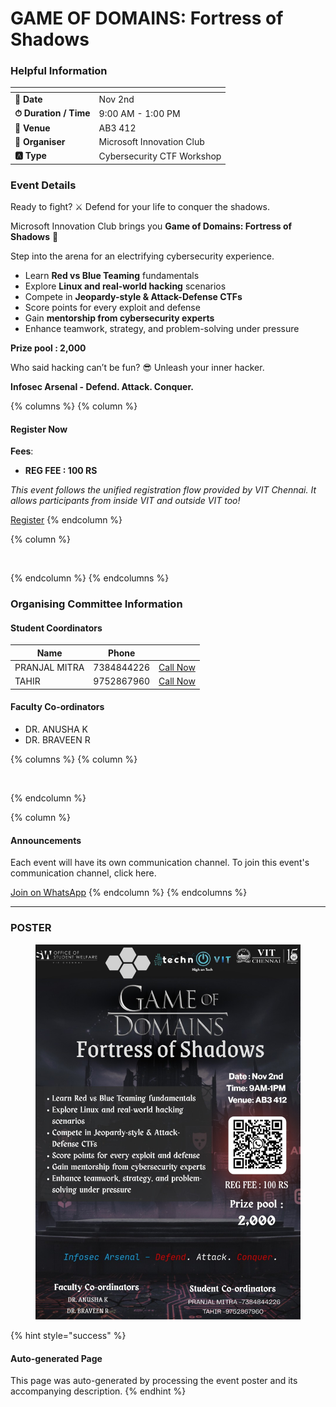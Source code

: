 # GAME OF DOMAINS: Fortress of Shadows

### Helpful Information

<table data-view="cards"><thead><tr><th></th><th></th></tr></thead><tbody><tr><td><strong>📅 Date</strong></td><td>Nov 2nd</td></tr><tr><td><strong>⏱ Duration / Time</strong></td><td>9:00 AM - 1:00 PM</td></tr><tr><td><strong>📍 Venue</strong></td><td>AB3 412</td></tr><tr><td><strong>👤 Organiser</strong></td><td>Microsoft Innovation Club</td></tr><tr><td><strong>🅰️ Type</strong></td><td>Cybersecurity CTF Workshop</td></tr></tbody></table>

### Event Details

Ready to fight? ⚔️ Defend for your life to conquer the shadows.

Microsoft Innovation Club brings you **Game of Domains: Fortress of Shadows** 🏰

Step into the arena for an electrifying cybersecurity experience.

* Learn **Red vs Blue Teaming** fundamentals
* Explore **Linux and real-world hacking** scenarios
* Compete in **Jeopardy-style & Attack-Defense CTFs**
* Score points for every exploit and defense
* Gain **mentorship from cybersecurity experts**
* Enhance teamwork, strategy, and problem-solving under pressure

**Prize pool : 2,000**

Who said hacking can’t be fun? 😎 Unleash your inner hacker.

**Infosec Arsenal - Defend. Attack. Conquer.**

{% columns %}
{% column %}
#### Register Now

**Fees**:

* **REG FEE : 100 RS**

_This event follows the unified registration flow provided by VIT Chennai. It allows participants from inside VIT and outside VIT too!_

<a href="https://chennaievents.vit.ac.in/technovit/" class="button primary" data-icon="rocket-launch">Register</a>
{% endcolumn %}

{% column %}
<figure><img src="https://images.unsplash.com/photo-1607000975574-0b425df6975a?crop=entropy&#x26;cs=srgb&#x26;fm=jpg&#x26;ixid=M3wxOTcwMjR8MHwxfHNlYXJjaHw3fHxyZWdpc3RlcnxlbnwwfHx8fDE3NjEyNDU2MDF8MA&#x26;ixlib=rb-4.1.0&#x26;q=85" alt=""><figcaption></figcaption></figure>
{% endcolumn %}
{% endcolumns %}

### Organising Committee Information

#### Student Coordinators

<table data-card-size="large" data-view="cards"><thead><tr><th>Name</th><th data-type="number">Phone</th><th></th></tr></thead><tbody><tr><td>PRANJAL MITRA</td><td>7384844226</td><td><a href="tel:7384844226" class="button secondary">Call Now</a></td></tr><tr><td>TAHIR</td><td>9752867960</td><td><a href="tel:9752867960" class="button secondary">Call Now</a></td></tr></tbody></table>

#### Faculty Co-ordinators

* DR. ANUSHA K
* DR. BRAVEEN R

{% columns %}
{% column %}
<figure><img src="https://images.unsplash.com/photo-1650897877751-4446f52a0cb3?crop=entropy&#x26;cs=srgb&#x26;fm=jpg&#x26;ixid=M3wxOTcwMjR8MHwxfHNlYXJjaHw2fHxhbm5vdW5jZW1lbnR8ZW58MHx8fHwxNzYxMjQ2MzUxfDA&#x26;ixlib=rb-4.1.0&#x26;q=85" alt=""><figcaption></figcaption></figure>
{% endcolumn %}

{% column %}
#### Announcements

Each event will have its own communication channel. To join this event's communication channel, click here.

<a href="https://chat.whatsapp.com/GvjzwviznfnJPCFyJfGmmK?mode=wwc" class="button primary" data-icon="bullhorn">Join on WhatsApp</a>
{% endcolumn %}
{% endcolumns %}

***

### POSTER

<figure><img src="../../.gitbook/assets/image (2) (1) (1) (1) (1) (1).png" alt=""><figcaption></figcaption></figure>

{% hint style="success" %}
#### Auto-generated Page

This page was auto-generated by processing the event poster and its accompanying description.
{% endhint %}
